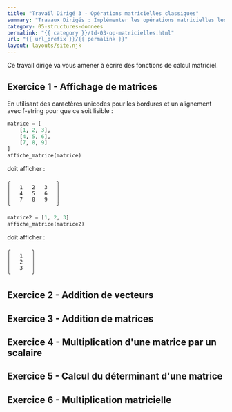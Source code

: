 ```yaml
---
title: "Travail Dirigé 3 - Opérations matricielles classiques"
summary: "Travaux Dirigés : Implémenter les opérations matricielles les plus classiques (addition, multiplication scalaire, calcul de déterminant, multiplication matricielle)."
category: 05-structures-donnees
permalink: "{{ category }}/td-03-op-matricielles.html"
url: "{{ url_prefix }}/{{ permalink }}"
layout: layouts/site.njk
---
```


Ce travail dirigé va vous amener à écrire des fonctions de calcul matriciel.

## Exercice 1 - Affichage de matrices

En utilisant des caractères unicodes pour les bordures et un alignement avec f-string pour que ce soit lisible :

```py
matrice = [
    [1, 2, 3],
    [4, 5, 6],
    [7, 8, 9]
]
affiche_matrice(matrice)
```

doit afficher :
```
╭               ╮
│   1   2   3   │
│   4   5   6   │
│   7   8   9   │
╰               ╯
```

```py
matrice2 = [1, 2, 3]
affiche_matrice(matrice2)
```

doit afficher :
```
╭       ╮
│   1   │
│   2   │
│   3   │
╰       ╯
```

## Exercice 2 - Addition de vecteurs

## Exercice 3 - Addition de matrices

## Exercice 4 - Multiplication d'une matrice par un scalaire

## Exercice 5 - Calcul du déterminant d'une matrice

## Exercice 6 - Multiplication matricielle
